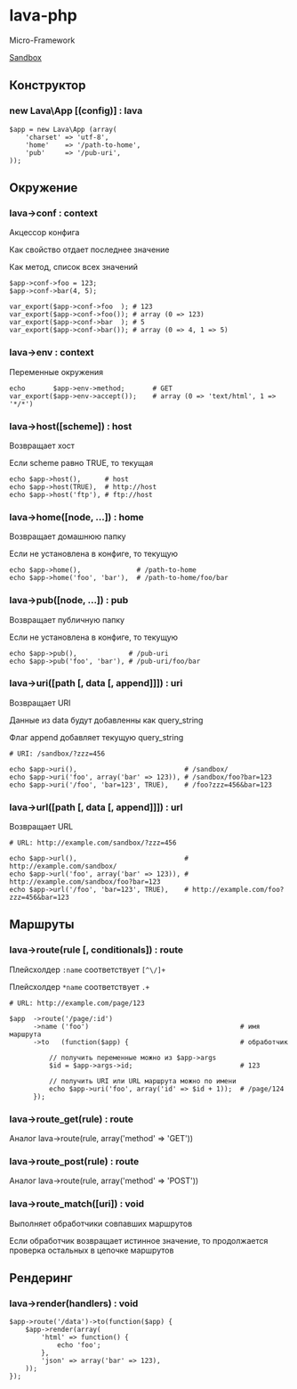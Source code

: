 lava-php
========

Micro-Framework

[Sandbox](http://lava.illogical.ru/)


## Конструктор


### new Lava\App [(config)] : lava

```
$app = new Lava\App (array(
    'charset' => 'utf-8',
    'home'    => '/path-to-home',
    'pub'     => '/pub-uri',
));
```


## Окружение


### lava->conf : context

Акцессор конфига

Как свойство отдает последнее значение

Как метод, список всех значений

```
$app->conf->foo = 123;
$app->conf->bar(4, 5);

var_export($app->conf->foo  ); # 123
var_export($app->conf->foo()); # array (0 => 123)
var_export($app->conf->bar  ); # 5
var_export($app->conf->bar()); # array (0 => 4, 1 => 5)
```

### lava->env : context

Переменные окружения

```
echo       $app->env->method;       # GET
var_export($app->env->accept());    # array (0 => 'text/html', 1 => '*/*')
```

### lava->host([scheme]) : host

Возвращает хост

Если scheme равно TRUE, то текущая

```
echo $app->host(),      # host
echo $app->host(TRUE),	# http://host
echo $app->host('ftp'), # ftp://host
```

### lava->home([node, ...]) : home

Возвращает домашнюю папку

Если не установлена в конфиге, то текущую

```
echo $app->home(),              # /path-to-home
echo $app->home('foo', 'bar'),	# /path-to-home/foo/bar
```

### lava->pub([node, ...]) : pub

Возвращает публичную папку

Если не установлена в конфиге, то текущую

```
echo $app->pub(),             # /pub-uri
echo $app->pub('foo', 'bar'), # /pub-uri/foo/bar
```

### lava->uri([path [, data [, append]]]) : uri

Возвращает URI

Данные из data будут добавленны как query_string

Флаг append добавляет текущую query_string

```
# URI: /sandbox/?zzz=456

echo $app->uri(),                           # /sandbox/
echo $app->uri('foo', array('bar' => 123)), # /sandbox/foo?bar=123
echo $app->uri('/foo', 'bar=123', TRUE),    # /foo?zzz=456&bar=123
```

### lava->url([path [, data [, append]]]) : url

Возвращает URL

```
# URL: http://example.com/sandbox/?zzz=456

echo $app->url(),                           # http://example.com/sandbox/
echo $app->url('foo', array('bar' => 123)), # http://example.com/sandbox/foo?bar=123
echo $app->url('/foo', 'bar=123', TRUE),    # http://example.com/foo?zzz=456&bar=123
```


## Маршруты


### lava->route(rule [, conditionals]) : route

Плейсхолдер `:name` соответствует `[^\/]+`

Плейсхолдер `*name` соответствует `.+`

```
# URL: http://example.com/page/123

$app  ->route('/page/:id')
      ->name ('foo')                                      # имя маршрута
      ->to   (function($app) {                            # обработчик

          // получить переменные можно из $app->args
          $id = $app->args->id;                           # 123

          // получить URI или URL маршрута можно по имени
          echo $app->uri('foo', array('id' => $id + 1));  # /page/124
      });
```

### lava->route_get(rule) : route

Аналог lava->route(rule, array('method' => 'GET'))

### lava->route_post(rule) : route

Аналог lava->route(rule, array('method' => 'POST'))

### lava->route_match([uri]) : void

Выполняет обработчики совпавших маршрутов

Если обработчик возвращает истинное значение, то продолжается проверка остальных в цепочке маршрутов


## Рендеринг

### lava->render(handlers) : void

```
$app->route('/data')->to(function($app) {
	$app->render(array(
		'html' => function() {
			echo 'foo';
		},
		'json' => array('bar' => 123),
	));
});
```
